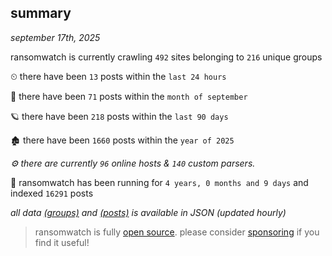 
## summary
_september 17th, 2025_

ransomwatch is currently crawling `492` sites belonging to `216` unique groups

⏲ there have been `13` posts within the `last 24 hours`

🦈 there have been `71` posts within the `month of september`

🪐 there have been `218` posts within the `last 90 days`

🏚 there have been `1660` posts within the `year of 2025`

_⚙️ there are currently `96` online hosts & `140` custom parsers._

🦕 ransomwatch has been running for `4 years, 0 months and 9 days` and indexed `16291` posts

_all data  [(groups)](http://ransomwhat.telemetry.ltd/groups) and [(posts)](http://ransomwhat.telemetry.ltd/posts) is available in JSON (updated hourly)_

> ransomwatch is fully [open source](https://github.com/joshhighet/ransomwatch#ransomwatch--). please consider [sponsoring](https://github.com/sponsors/joshhighet) if you find it useful!
